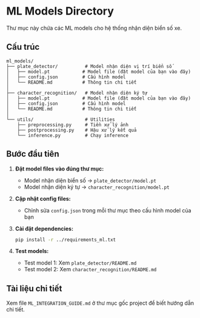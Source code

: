 # ML Models Directory

Thư mục này chứa các ML models cho hệ thống nhận diện biển số xe.

## Cấu trúc

```
ml_models/
├── plate_detector/          # Model nhận diện vị trí biển số
│   ├── model.pt            # Model file (đặt model của bạn vào đây)
│   ├── config.json         # Cấu hình model
│   └── README.md           # Thông tin chi tiết
│
├── character_recognition/   # Model nhận diện ký tự
│   ├── model.pt            # Model file (đặt model của bạn vào đây)
│   ├── config.json         # Cấu hình model
│   └── README.md           # Thông tin chi tiết
│
└── utils/                   # Utilities
    ├── preprocessing.py     # Tiền xử lý ảnh
    ├── postprocessing.py    # Hậu xử lý kết quả
    └── inference.py         # Chạy inference
```

## Bước đầu tiên

1. **Đặt model files vào đúng thư mục:**

   - Model nhận diện biển số → `plate_detector/model.pt`
   - Model nhận diện ký tự → `character_recognition/model.pt`

2. **Cập nhật config files:**

   - Chỉnh sửa `config.json` trong mỗi thư mục theo cấu hình model của bạn

3. **Cài đặt dependencies:**

   ```bash
   pip install -r ../requirements_ml.txt
   ```

4. **Test models:**
   - Test model 1: Xem `plate_detector/README.md`
   - Test model 2: Xem `character_recognition/README.md`

## Tài liệu chi tiết

Xem file `ML_INTEGRATION_GUIDE.md` ở thư mục gốc project để biết hướng dẫn chi tiết.
